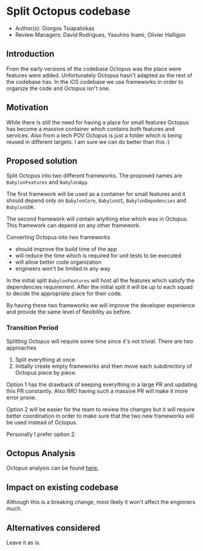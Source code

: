 # Split Octopus codebase

* Author(s): Giorgos Tsiapaliokas
* Review Managers: David Rodrigues, Yasuhiro Inami, Olivier Halligon

## Introduction

From the early versions of the codebase Octopus was the place were features were added.
Unfortunately Octopus hasn't adapted as the rest of the codebase has.
In the iOS codebase we use frameworks in order to organize the code and Octopus isn't one.

## Motivation

While there is still the need for having a place for small features Octopus has become a massive container which contains both features and services.
Also from a tech POV Octopus is just a folder which is being reused in different targets.
I am sure we can do better than this :)

## Proposed solution

Split Octopus into two different frameworks.
The proposed names are `BabylonFeatures` and `BabylonApp`.

The first framework will be used as a container for small features and it should depend only on `BabylonCore`, `BabylonUI`, `BabylonDepedencies` and `BabylonSDK`.

The second framework will contain anything else which was in Octopus.
This framework can depend on any other framework.

Converting Octopus into two frameworks
- should improve the build time of the app
- will reduce the time which is required for unit tests to be executed
- will allow better code organization
- engineers won't be limited in any way

In the initial split `BabylonFeatures` will host all the features which satisfy the dependencies requirement.
After the initial split it will be up to each squad to decide the appropriate place for their code.

By having these two frameworks we will improve the developer experience and provide the same level of flexibility as before. 

### Transition Period

Splitting Octopus will require some time since it's not trivial.
There are two approaches 

1. Split everything at once
2. Initially create empty frameworks and then move each subdirectory of Octopus piece by piece.

Option 1 has the drawback of keeping everything in a large PR and updating this PR constantly.
Also IMO having such a massive PR will make it more error prone.

Option 2 will be easier for the team to review the changes but it will require better coordination in order to make sure that the two new frameworks will be used instead of Octopus.

Personally I prefer option 2.

## Octopus Analysis

Octopus analysis can be found [here.](https://docs.google.com/spreadsheets/d/1nu7L6vwQcET1fYas1Ccj6vlqHJRtsdaXQ94LaXjvXkQ/edit#gid=0)

## Impact on existing codebase

Although this is a breaking change, most likely it won't affect the enginners much.

## Alternatives considered

Leave it as is.